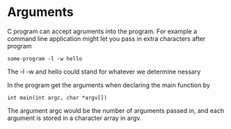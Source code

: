 # Arguments

C program can accept agruments into the program.  For example a command line application might let you pass in extra characters after program

```
some-program -l -w hello
```

The -l -w and hello could stand for whatever we determine nessary

In the program get the arguments when declaring the main function by

```
int main(int argc, char *argv[])
```

The argument argc would be the number of arguments passed in, and each argument is stored in a character array in argv.



